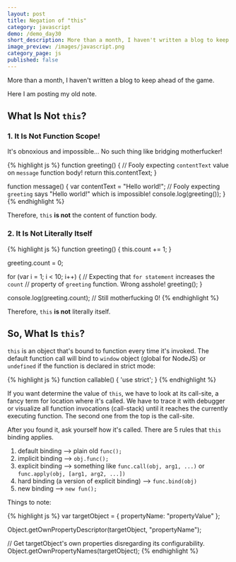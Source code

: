 ```yaml
---
layout: post
title: Negation of "this"
category: javascript
demo: /demo_day30
short_description: More than a month, I haven't written a blog to keep ahead of the game.
image_preview: /images/javascript.png
category_page: js
published: false
---
```


More than a month, I haven't written a blog to keep ahead of the game.

Here I am posting my old note.

## What Is Not `this`?

### 1. It Is Not Function Scope!

It's obnoxious and impossible...
No such thing like bridging motherfucker!

{% highlight js %}
  function greeting() {
    // Fooly expecting `contentText` value on `message` function body!
    return this.contentText;
  }

  function message() {
    var contentText = "Hello world!";
    // Fooly expecting `greeting` says "Hello world!" which is impossible!
    console.log(greeting());
  }
{% endhighlight %}

Therefore, `this` **is not** the content of function body.

### 2. It Is Not Literally Itself

{% highlight js %}
  function greeting() {
    this.count += 1;
  }

  greeting.count = 0;

  for (var i = 1; i < 10; i++) {
    // Expecting that `for statement` increases the `count`
    // property of `greeting` function. Wrong asshole!
    greeting();
  }

  console.log(greeting.count); // Still motherfucking 0!
{% endhighlight %}

Therefore, `this` **is not** literally itself.

## So, What Is `this`?

`this` is an object that's bound to function every time it's invoked.
The default function call will bind to `window` object (global for NodeJS) or
`undefined` if the function is declared in strict mode:

{% highlight js %}
  function callable() {
    'use strict';
  }
{% endhighlight %}

If you want determine the value of `this`, we have to look at its call-site, a fancy
term for location where it's called. We have to trace it with debugger or visualize
all function invocations (call-stack) until it reaches the currently executing function.
The second one from the top is the call-site.

After you found it, ask yourself how it's called. There are 5 rules that `this` binding applies.

1. default binding --> plain old `func();`
2. implicit binding --> `obj.func();`
3. explicit binding --> something like `func.call(obj, arg1, ...)` or `func.apply(obj, [arg1, arg2, ...])`
4. hard binding (a version of explicit binding) --> `func.bind(obj)`
5. new binding --> `new fun();`


Things to note:

{% highlight js %}
  var targetObject = {
    propertyName: "propertyValue"
  };

  Object.getOwnPropertyDescriptor(targetObject, "propertyName");

  // Get targetObject's own properties disregarding its configurability.
  Object.getOwnPropertyNames(targetObject);
{% endhighlight %}
